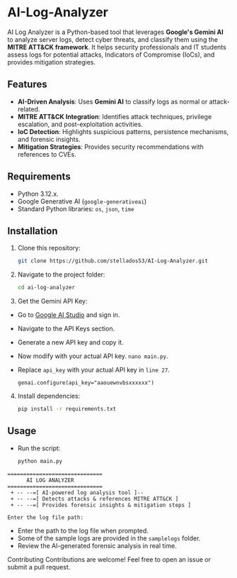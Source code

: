# AI-Log-Analyzer

AI Log Analyzer is a Python-based tool that leverages **Google's Gemini AI** to analyze server logs, detect cyber threats, and classify them using the **MITRE ATT&CK framework**. It helps security professionals and IT students assess logs for potential attacks, Indicators of Compromise (IoCs), and provides mitigation strategies.  

## Features  
- **AI-Driven Analysis**: Uses **Gemini AI** to classify logs as normal or attack-related.  
- **MITRE ATT&CK Integration**: Identifies attack techniques, privilege escalation, and post-exploitation activities.  
- **IoC Detection**: Highlights suspicious patterns, persistence mechanisms, and forensic insights.  
- **Mitigation Strategies**: Provides security recommendations with references to CVEs.

## Requirements  
- Python 3.12.x.
- Google Generative AI (`google-generativeai`)  
- Standard Python libraries: `os`, `json`, `time`  

## Installation  
1. Clone this repository:  
   ```bash
   git clone https://github.com/stellados53/AI-Log-Analyzer.git

2. Navigate to the project folder:
   ```bash
   cd ai-log-analyzer

3. Get the Gemini API Key:
- Go to [Google AI Studio](https://aistudio.google.com/apikey) and sign in.
- Navigate to the API Keys section.
- Generate a new API key and copy it.
- Now modify with your actual API key. `nano main.py`.
 
- Replace `api_key` with your actual API key in `line 27`.
  ```
  genai.configure(api_key="aaouewnvbsxxxxxx")
4. Install dependencies:
   ```bash
   pip install -r requirements.txt
## Usage
- Run the script:
   ```bash
   python main.py
```
==============================
      AI LOG ANALYZER 
==============================
 + -- --=[ AI-powered log analysis tool ]--  
 + -- --=[ Detects attacks & references MITRE ATT&CK ] 
 + -- --=[ Provides forensic insights & mitigation steps ] 
  
Enter the log file path: 
```
- Enter the path to the log file when prompted.
- Some of the sample logs are provided in the `samplelogs` folder.
- Review the AI-generated forensic analysis in real time.
 
Contributing
Contributions are welcome! Feel free to open an issue or submit a pull request.
